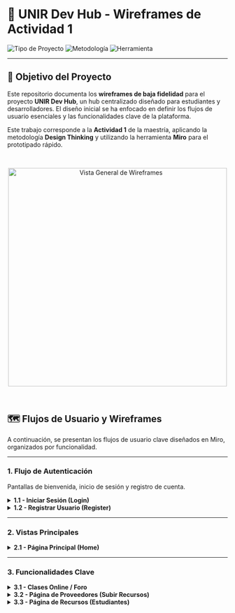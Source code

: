 # 🚀 UNIR Dev Hub - Wireframes de Actividad 1

![Tipo de Proyecto](https://img.shields.io/badge/Tipo-Proyecto_Acad%C3%A9mico-0073A8)
![Metodología](https://img.shields.io/badge/Metodolog%C3%ADa-Design_Thinking-blue)
![Herramienta](https://img.shields.io/badge/Herramienta-Miro-orange)

---

## 🎯 Objetivo del Proyecto

Este repositorio documenta los **wireframes de baja fidelidad** para el proyecto **UNIR Dev Hub**, un hub centralizado diseñado para estudiantes y desarrolladores. El diseño inicial se ha enfocado en definir los flujos de usuario esenciales y las funcionalidades clave de la plataforma.

Este trabajo corresponde a la **Actividad 1** de la maestría, aplicando la metodología **Design Thinking** y utilizando la herramienta **Miro** para el prototipado rápido.

<br>
<p align="center">
  <img width="500" alt="Vista General de Wireframes" src="https://github.com/user-attachments/assets/16cba5e9-7ead-423d-be79-d79d54161df0" />
</p>
<br>

## 🗺️ Flujos de Usuario y Wireframes

A continuación, se presentan los flujos de usuario clave diseñados en Miro, organizados por funcionalidad.

---

### 1. Flujo de Autenticación
Pantallas de bienvenida, inicio de sesión y registro de cuenta.

<details>
  <summary><strong>1.1 - Iniciar Sesión (Login)</strong></summary>
  <br>
  <img width="800" alt="1 -Login" src="https://github.com/user-attachments/assets/b2c381c6-3699-4c54-8991-9e0e0fdc7ae3" />
</details>

<details>
  <summary><strong>1.2 - Registrar Usuario (Register)</strong></summary>
  <br>
  <img width="800" alt="2 -Registro" src="https://github.com/user-attachments/assets/200d524a-4b09-4ddb-ad07-97a1819163b6" />
</details>

---

### 2. Vistas Principales

<details>
  <summary><strong>2.1 - Página Principal (Home)</strong></summary>
  <br>
  <p>Vista principal de la plataforma una vez que el usuario ha iniciado sesión.</p>
  <img width="800" alt="3 -Inicio" src="https://github.com/user-attachments/assets/0adb53c2-c840-4357-847c-e99d7cf87b02" />
</details>

---

### 3. Funcionalidades Clave

<details>
  <summary><strong>3.1 - Clases Online / Foro</strong></summary>
  <br>
  <p>Cursos y tutoriales: ofrece una clase en línea en vivo sobre "Experiencia e Interfaz de Usuario (UX/UI)" con chat en tiempo real y un temario. Además, la página contará con un agente de IA que aprende de las sesiones en vivo y recopila información clave que los usuarios podrán consultar en cualquier momento.</p>
  <img width="800" alt="4- Foro" src="https://github.com/user-attachments/assets/4cbd4825-a7e3-4f05-bba6-3151ff5d5ffc" />
</details>

<details>
  <summary><strong>3.2 - Página de Proveedores (Subir Recursos)</strong></summary>
  <br>
  <p>Formulario diseñado para que los proveedores o usuarios con permisos puedan subir nuevos recursos a la plataforma.</p>
  <img width="800" alt="5 -subir recursos" src="https://github.com/user-attachments/assets/6088d4e5-7c05-451a-9de8-3a956b700beb" />
  <img width="800" alt="5 -subir recursos (alternativo)" src="https://github.com/user-attachments/assets/3c98cd75-cb8c-4c1c-a0d9-77ca6bc8df53" />
</details>

<details>
  <summary><strong>3.3 - Página de Recursos (Estudiantes)</strong></summary>
  <br>
  <p>Contiene el listado de todos los recursos disponibles para la descarga por parte de los estudiantes.</p>
  <img width="800" alt="6 -Recursos disponibles" src="https://github.com/user-attachments/assets/ff3479de-52fe-430d-80fb-105047f376b0" />
  <img width="800" alt="6 -Recursos disponibles (alternativo)" src="https://github.com/user-attachments/assets/c187ab2a-96d7-4df8-8bb9-c39b562b488c" />
</details>

